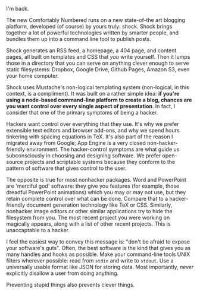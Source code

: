 I'm back.

The new Comfortably Numbered runs on a new state-of-the art blogging platform,
developed (of course) by yours truly: shock. Shock brings together a lot of
powerful technologies written by smarter people, and bundles them up into a
command line tool to publish posts.

Shock generates an RSS feed, a homepage, a 404 page, and content pages, all
built on templates and CSS that *you* write yourself. Then it lumps those in a
directory that you can serve on anything clever enough to serve static
filesystems: Dropbox, Google Drive, Github Pages, Amazon S3, even your home
computer.

Shock uses Mustache's non-logical templating system (non-logical, in this
context, is a compliment). It was built on a rather simple idea: **if you're
using a node-based command-line platform to create a blog, chances are you want
control over every single aspect of presentation**. In fact, I consider that
one of the primary symptoms of being a hacker.

Hackers want control over everything that they use. It's why we prefer
extensible text editors and browser add-ons, and why we spend hours tinkering
with spacing equations in TeX. It's also part of the reason I migrated away
from Google; App Engine is a very closed non-hacker-friendly environment. The
hacker-control symptoms are what guide us subconsciously in choosing and
designing software. We prefer open-source projects and scriptable systems
because they conform to the pattern of software that gives control to the user.

The opposite is true for most nonhacker packages. Word and PowerPoint are
'merciful god' software: they give you features (for example, those dreadful
PowerPoint animations) which you may or may not use, but they retain complete
control over what can be done. Compare that to a hacker-friendly document
generation technology like TeX or CSS. Similarly, nonhacker image editors or
other similar applications try to hide the filesystem from you. The most recent
project you were working on magically appears, along with a list of other
recent projects. This is unaccaptable to a hacker.

I feel the easiest way to convey this message is: "don't be afraid to expose
your software's guts". Often, the best software is the kind that gives you as
many handles and hooks as possible. Make your command-line tools UNIX filters
wherever possible: read from `stdin` and write to `stdout`. Use a universally
usable format like JSON for storing data. Most importantly, *never* explicitly
disallow a user from doing anything.

Preventing stupid things also prevents clever things.
